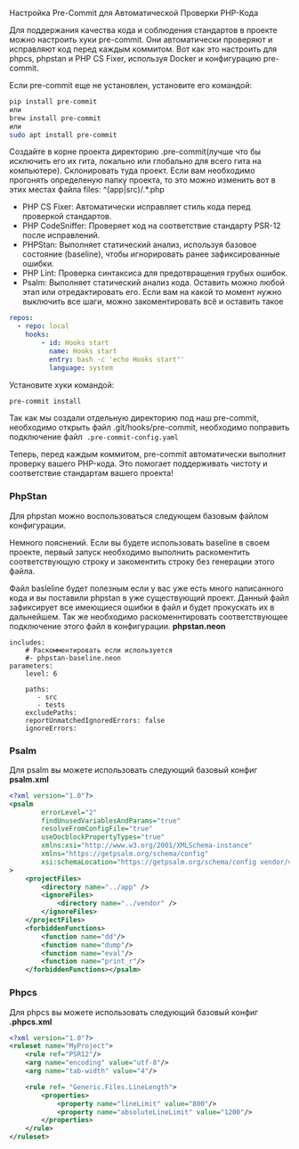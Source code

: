Настройка Pre-Commit для Автоматической Проверки PHP-Кода

Для поддержания качества кода и соблюдения стандартов в проекте можно настроить хуки pre-commit. Они автоматически проверяют и исправляют код перед каждым коммитом. Вот как это настроить для phpcs, phpstan и PHP CS Fixer, используя Docker и конфигурацию pre-commit.

Если pre-commit еще не установлен, установите его командой:

```bash
pip install pre-commit
или
brew install pre-commit
или
sudo apt install pre-commit
```
Создайте в корне проекта директорию .pre-commit(лучше что бы исключить его их гита, локально или глобально для всего гита на компьютере). Склонировать туда проект.
Если вам необходимо прогонять определеную папку проекта, то это можно изменить вот в этих местах файла
files: ^(app|src)/.*\.php

-   PHP CS Fixer: Автоматически исправляет стиль кода перед проверкой стандартов.
-   PHP CodeSniffer: Проверяет код на соответствие стандарту PSR-12 после исправлений.
-   PHPStan: Выполняет статический анализ, используя базовое состояние (baseline), чтобы игнорировать ранее зафиксированные ошибки.
-   PHP Lint: Проверка синтаксиса для предотвращения грубых ошибок.
-  Psalm: Выполняет статический анализ кода.
Оставить можно любой этап или отредактировать его.
Если вам на какой то момент нужно выключить все шаги, можно закоментировать всё и оставить такое
```yaml
repos:  
  - repo: local  
    hooks:
		- id: Hooks start  
		  name: Hooks start  
		  entry: bash -c 'echo Hooks start"'  
		  language: system
```

Установите хуки командой:
```bash
pre-commit install
```
Так как мы создали отдельную директорию под наш pre-commit,  необходимо открыть файл .git/hooks/pre-commit, необходимо поправить подключение файл  `.pre-commit-config.yaml`

Теперь, перед каждым коммитом, pre-commit автоматически выполнит проверку вашего PHP-кода. Это помогает поддерживать чистоту и соответствие стандартам вашего проекта!

### PhpStan
Для phpstan можно воспользоваться следующем базовым файлом конфигурации.

Немного пояснений. Если вы будете использовать baseline в своем проекте, первый запуск необходимо выполнить раскоментить соответствующую строку и закоментить строку без генерации этого файла.

Файл basleline будет полезным если у вас уже есть много написанного кода и вы поставили phpstan в уже существующий проект. 
Данный файл зафиксирует все имеющиеся ошибки в файл и будет прокускать их в дальнейшем.
Так же необходимо раскоменнтировать соответствующее подключение этого файл в конфигурации.
**phpstan.neon**
```neon
includes: 
	# Раскомментировать если используется
    #- phpstan-baseline.neon  
parameters:  
    level: 6  
  
    paths:  
       - src  
       - tests  
    excludePaths:  
    reportUnmatchedIgnoredErrors: false  
	ignoreErrors:
```
### Psalm
Для psalm вы можете использовать следующий базовый конфиг
**psalm.xml**
```xml
<?xml version="1.0"?>  
<psalm  
        errorLevel="2"  
        findUnusedVariablesAndParams="true"  
        resolveFromConfigFile="true"  
        useDocblockPropertyTypes="true"  
        xmlns:xsi="http://www.w3.org/2001/XMLSchema-instance"  
        xmlns="https://getpsalm.org/schema/config"  
        xsi:schemaLocation="https://getpsalm.org/schema/config vendor/vimeo/psalm/config.xsd"  
>  
    <projectFiles>
		<directory name="../app" />  
        <ignoreFiles>
	        <directory name="../vendor" />  
        </ignoreFiles>
    </projectFiles>
    <forbiddenFunctions>
	    <function name="dd"/>  
        <function name="dump"/>  
        <function name="eval"/>  
        <function name="print_r"/>  
    </forbiddenFunctions></psalm>
```

### Phpcs
Для phpcs вы можете использовать следующий базовый конфиг
**.phpcs.xml**
```xml
<?xml version="1.0"?>
<ruleset name="MyProject">
    <rule ref="PSR12"/>
    <arg name="encoding" value="utf-8"/>
    <arg name="tab-width" value="4"/>

    <rule ref= "Generic.Files.LineLength">
        <properties>
            <property name="lineLimit" value="800"/>
            <property name="absoluteLineLimit" value="1200"/>
        </properties>
    </rule>
</ruleset>
```

